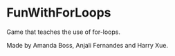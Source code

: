 # FunWithForLoops

Game that teaches the use of for-loops.

Made by Amanda Boss, Anjali Fernandes and Harry Xue.
